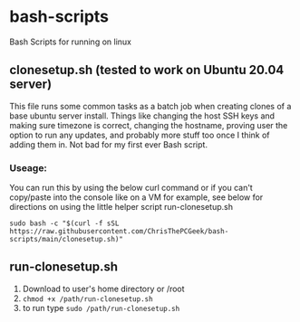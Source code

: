 # bash-scripts
Bash Scripts for running on linux

## clonesetup.sh (tested to work on Ubuntu 20.04 server)
This file runs some common tasks as a batch job when creating clones of a base ubuntu server install.  Things like changing the host SSH keys and making sure timezone is correct, changing the hostname, proving user the option to run any updates, and probably more stuff too once I think of adding them in.  Not bad for my first ever Bash script.
### Useage:
You can run this by using the below curl command or if you can't copy/paste into the console like on a VM for example, see below for directions on using the little helper script run-clonesetup.sh

    sudo bash -c "$(curl -f sSL https://raw.githubusercontent.com/ChrisThePCGeek/bash-scripts/main/clonesetup.sh)"

## run-clonesetup.sh
1. Download to user's home directory or /root
1. `chmod +x /path/run-clonesetup.sh`
1. to run type `sudo /path/run-clonesetup.sh`
